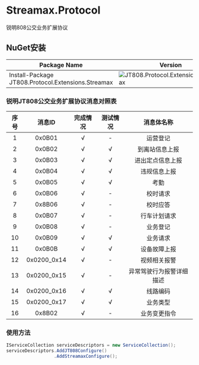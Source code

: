# Streamax.Protocol
锐明808公交业务扩展协议
## NuGet安装

| Package Name          | Version                                            | Downloads                                           |
| --------------------- | -------------------------------------------------- | --------------------------------------------------- |
| Install-Package JT808.Protocol.Extensions.Streamax | ![JT808.Protocol.Extensions.Streamax](https://img.shields.io/nuget/v/JT808.Protocol.Extensions.Streamax.svg) | ![JT808.Protocol.Extensions.Streamax](https://img.shields.io/nuget/dt/JT808.Protocol.Extensions.Streamax.svg) |

### 锐明JT808公交业务扩展协议消息对照表

| 序号  | 消息ID | 完成情况 | 测试情况 | 消息体名称 |
| :---: | :---: | :---: | :---: | :---: |
| 1 | 0x0B01 | √ | - | 运营登记 |
| 2 | 0x0B02 | √ | √ | 到离站信息上报 |
| 3 | 0x0B03 | √ | √ | 进出定点信息上报 |
| 4 | 0x0B04 | √ | √ | 违规信息上报 |
| 5 | 0x0B05 | √ | √ | 考勤 |
| 6 | 0x0B06 | √ | - | 校时请求 |
| 7 | 0x8B06 | √ | - | 校时应答 |
| 8 | 0x0B07 | √ | - | 行车计划请求 |
| 9 | 0x0B08 | √ | - | 业务登记 |
| 10 | 0x0B09 | √ | √ | 业务请求 |
| 11 | 0x0B0B | √ | √ | 设备故障上报 |
| 12 | 0x0200_0x14 | √ | - | 视频相关报警 |
| 13 | 0x0200_0x15 | √ | - | 异常驾驶行为报警详细描述 |
| 14 | 0x0200_0x16 | √ | √ | 线路编码 |
| 15 | 0x0200_0x17 | √ | √ | 业务类型 |
| 16 | 0x8B02 | √ | - | 业务变更指令 |

### 使用方法

```csharp
IServiceCollection serviceDescriptors = new ServiceCollection();
serviceDescriptors.AddJT808Configure()
                  .AddStreamaxConfigure();
```
